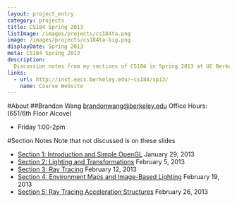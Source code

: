 ```yaml
---
layout: project_entry
category: projects
title: CS184 Spring 2013
listImage: /images/projects/cs184ta.png
image: /images/projects/cs184ta-big.png
displayDate: Spring 2013
meta: CS184 Spring 2013
description:
  Discussion notes from my sections of CS184 in Spring 2013 at UC Berkeley.
links:
  - url: http://inst.eecs.berkeley.edu/~cs184/sp13/
    name: Course Website
---
```

#About
##Brandon Wang
[brandonwang@berkeley.edu](mailto:brandonwang@berkeley.edu)
Office Hours: (651/6th Floor Alcove)
- Friday 1:00-2pm

#Section Notes
Note that not discussed is on these slides

- [Section 1: Introduction and Simple OpenGL](http://s3.brandonwang.net/teaching/cs184sp13/s1.html) January 29, 2013
- [Section 2: Lighting and Transformations](http://s3.brandonwang.net/teaching/cs184sp13/s2.html) February 5, 2013
- [Section 3: Ray Tracing](http://s3.brandonwang.net/teaching/cs184sp13/s3.html) February 12, 2013
- [Section 4: Environment Maps and Image-Based Lighting](http://s3.brandonwang.net/teaching/cs184sp13/s4.html) February 19, 2013
- [Section 5: Ray Tracing Acceleration Structures](http://s3.brandonwang.net/teaching/cs184sp13/s5.html) February 26, 2013
